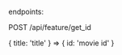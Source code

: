 endpoints:

<!-- ONLY MOVIE, not tv shows. thi keeops it sisintc and a bettter like need bc too much eerything is a on tv.. -->

<!-- GET /api/check -->

POST /api/feature/get_id
<!-- we want post bc then it can be in the bodu like sage as astring in the json, so it can be queried directly as written to that db... -->
{ title: 'title' }
	=> { id: 'movie id' }
<!-- 
GET /api/feature/:feature_id/cast
	=> { cast: [ {id: 'unique from db', name: 'user friendly name'} ] } -->


<!-- NOBODY will type in the name of an actor -- actor_id is returned from cast  -->

<!-- GET /api/actor/:actor_id/features -->
<!-- => { features: [id: 'uniqu from db', title: '] } -->
